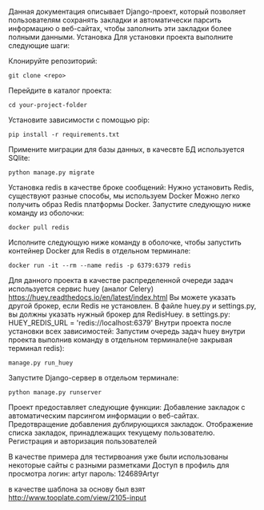 Данная документация описывает Django-проект, который позволяет пользователям сохранять закладки и автоматически парсить информацию о веб-сайтах, чтобы заполнить эти закладки более полными данными.
Установка
Для установки проекта выполните следующие шаги:

Клонируйте репозиторий:
```
git clone <repo>
```

Перейдите в каталог проекта:
```
cd your-project-folder
```

Установите зависимости с помощью pip:
```
pip install -r requirements.txt
```
Примените миграции для базы данных, в качесвте БД используется SQlite:
```
python manage.py migrate
```

Установка redis в качестве броке сообщений:
Нужно установить Redis, существуют разные способы, мы используем Docker
Можно легко получить образ Redis платформы Docker. Запустите следующую ниже команду из оболочки:
```
docker pull redis
```
Исполните следующую ниже команду в оболочке, чтобы запустить контейнер Docker для Redis в отдельном терминале:
```
docker run -it --rm --name redis -p 6379:6379 redis
```

Для данного проекта в качестве распределенной очереди задач используется сервис huey (аналог Celery) https://huey.readthedocs.io/en/latest/index.html
Вы можете указать другой брокер, если Redis не установлен. В файле huey.py и settings.py, вы должны указать нужный брокер для RedisHuey.
в settings.py:
HUEY_REDIS_URL = 'redis://localhost:6379'
Внутри проекта после установки всех зависимостей:
Запустим очередь задач huey внутри проекта выполнив команду в отдельном терминале(не закрывая терминал redis):
```
manage.py run_huey
```
Запустите Django-сервер в отдельом терминале:
```
python manage.py runserver
```
Проект предоставляет следующие функции:
Добавление закладок с автоматическим парсингом информации о веб-сайтах.
Предотвращение добавления дублирующихся закладок.
Отображение списка закладок, принадлежащих текущему пользователю.
Регистрация и авторизация пользователей

В качестве примера для тестирвоания уже были использованы некоторые сайты с разными разметками
Доступ в профиль для просмотра
логин: artyr
пароль: 124689Artyr

в качестве шаблона за основу был взят http://www.tooplate.com/view/2105-input
